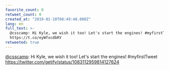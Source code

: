 ```yaml
---
favorite_count: 0
retweet_count: 0
created_at: "2019-01-10T08:49:48.000Z"
lang: en
full_text: >-
  @csscamp: Hi Kyle, we wish it too! Let's start the engines! #myfirstTweet
  https://t.co/eyWfxcdbRY
retweeted: true
---
```


[@csscamp](https://twitter.com/csscamp): Hi Kyle, we wish it too! Let's start
the engines! #myfirstTweet
<https://twitter.com/getify/status/1083112959814127624>
